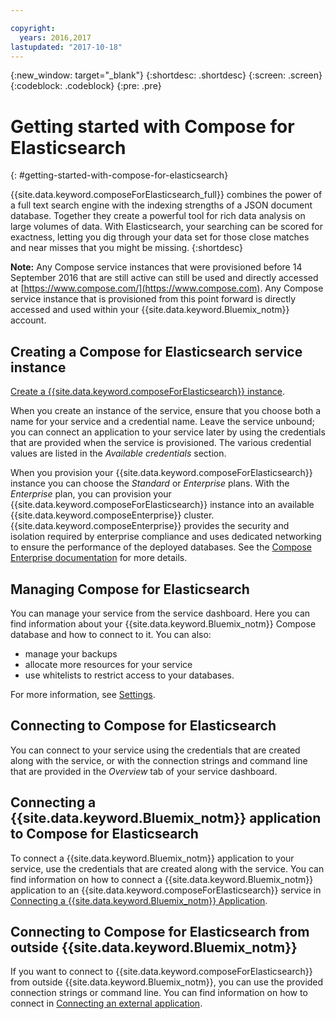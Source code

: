 ```yaml
---

copyright:
  years: 2016,2017
lastupdated: "2017-10-18"
---
```


{:new_window: target="_blank"}
{:shortdesc: .shortdesc}
{:screen: .screen}
{:codeblock: .codeblock}
{:pre: .pre}

# Getting started with Compose for Elasticsearch
{: #getting-started-with-compose-for-elasticsearch}

{{site.data.keyword.composeForElasticsearch_full}} combines the power of a full text search engine with the indexing strengths of a JSON document database. Together they create a powerful tool for rich data analysis on large volumes of data. With Elasticsearch, your searching can be scored for exactness, letting you dig through your data set for those close matches and near misses that you might be missing.
{:shortdesc}

**Note:** Any Compose service instances that were provisioned before 14 September 2016 that are still active can still be used and directly accessed at [https://www.compose.com/](https://www.compose.com). Any Compose service instance that is provisioned from this point forward is directly accessed and used within your {{site.data.keyword.Bluemix_notm}} account.

## Creating a Compose for Elasticsearch service instance

[Create a {{site.data.keyword.composeForElasticsearch}} instance](https://console.bluemix.net/catalog/services/compose-for-elasticsearch/).

When you create an instance of the service, ensure that you choose both a name for your service and a credential name. Leave the service unbound; you can connect an application to your service later by using the credentials that are provided when the service is provisioned. The various credential values are listed in the *Available credentials* section.

When you provision your {{site.data.keyword.composeForElasticsearch}} instance you can choose the *Standard* or *Enterprise* plans. With the *Enterprise* plan, you can provision your {{site.data.keyword.composeForElasticsearch}} instance into an available {{site.data.keyword.composeEnterprise}} cluster. {{site.data.keyword.composeEnterprise}} provides the security and isolation required by enterprise compliance and uses dedicated networking to ensure the performance of the deployed databases. See the [Compose Enterprise documentation](../ComposeEnterprise/index.html) for more details.

## Managing Compose for Elasticsearch

You can manage your service from the service dashboard. Here you can find information about your {{site.data.keyword.Bluemix_notm}} Compose database and how to connect to it. You can also:

- manage your backups
- allocate more resources for your service 
- use whitelists to restrict access to your databases.

For more information, see [Settings](./dashboard-settings.html).

## Connecting to Compose for Elasticsearch

You can connect to your service using the credentials that are created along with the service, or with the connection strings and command line that are provided in the *Overview* tab of your service dashboard.

## Connecting a {{site.data.keyword.Bluemix_notm}} application to Compose for Elasticsearch

To connect a {{site.data.keyword.Bluemix_notm}} application to your service, use the credentials that are created along with the service. You can find information on how to connect a {{site.data.keyword.Bluemix_notm}} application to an {{site.data.keyword.composeForElasticsearch}} service in [Connecting a {{site.data.keyword.Bluemix_notm}} Application](./connecting-bluemix-app.html).

## Connecting to Compose for Elasticsearch from outside {{site.data.keyword.Bluemix_notm}}

If you want to connect to {{site.data.keyword.composeForElasticsearch}} from outside {{site.data.keyword.Bluemix_notm}}, you can use the provided connection strings or command line. You can find information on how to connect in [Connecting an external application](./connecting-external.html).
